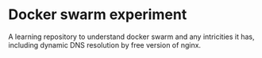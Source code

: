 # Docker swarm experiment

A learning repository to understand docker swarm and any intricities it has, including dynamic DNS resolution by free version of nginx.
